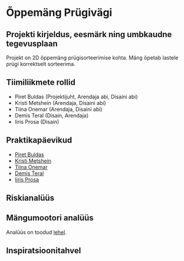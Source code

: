 # Õppemäng Prügivägi

## Projekti kirjeldus, eesmärk ning umbkaudne tegevusplaan
Projekt on 2D õppemäng prügisorteerimise kohta. Mäng õpetab lastele prügi korrektselt sorteerima.

## Tiimiliikmete rollid
- Piret Buldas (Projektijuht, Arendaja abi, Disaini abi)
- Kristi Metshein (Arendaja, Disaini abi)
- Tiina Onemar (Arendaja, Disaini abi)
- Demis Teral (Disain, Arendaja)
- Iiris Prosa (Disain)

## Praktikapäevikud
- [Piret Buldas](https://github.com/TLUHK-RIF22/Oppemang/issues/6) 
- [Kristi Metshein](https://github.com/TLUHK-RIF22/Oppemang/issues/7) 
- [Tiina Onemar](https://github.com/TLUHK-RIF22/Oppemang/issues/8) 
- [Demis Teral](https://github.com/TLUHK-RIF22/Oppemang/issues/14)
- [Iiris Prosa](https://github.com/TLUHK-RIF22/Oppemang/issues/15)  

## Riskianalüüs

## Mängumootori analüüs
Analüüs on toodud [lehel](Mängumootori_analüüs.md). 

## Inspiratsioonitahvel

